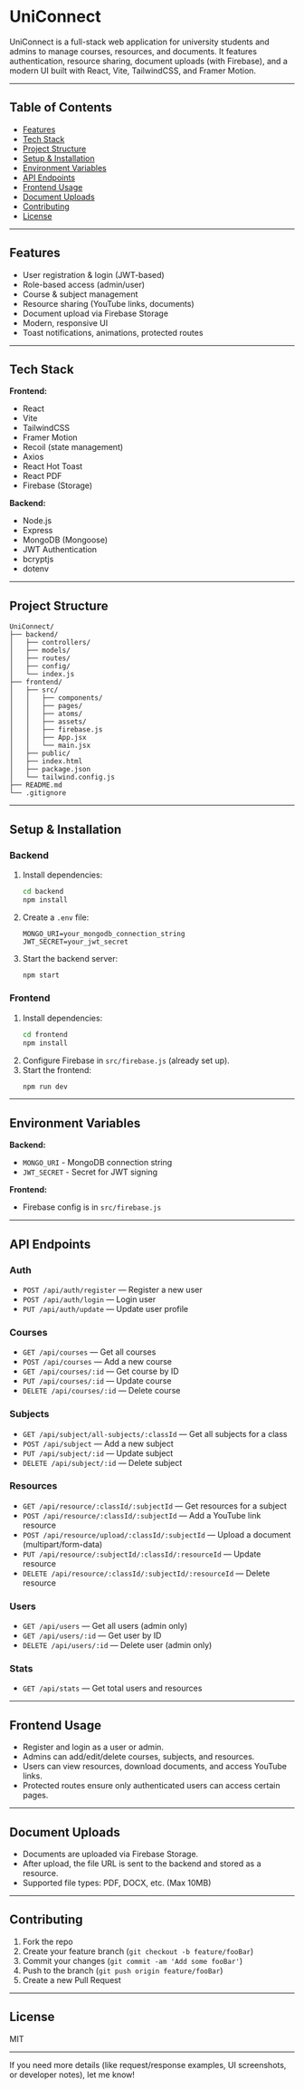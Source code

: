 # UniConnect

UniConnect is a full-stack web application for university students and admins to manage courses, resources, and documents. It features authentication, resource sharing, document uploads (with Firebase), and a modern UI built with React, Vite, TailwindCSS, and Framer Motion.

---

## Table of Contents

- [Features](#features)
- [Tech Stack](#tech-stack)
- [Project Structure](#project-structure)
- [Setup & Installation](#setup--installation)
- [Environment Variables](#environment-variables)
- [API Endpoints](#api-endpoints)
- [Frontend Usage](#frontend-usage)
- [Document Uploads](#document-uploads)
- [Contributing](#contributing)
- [License](#license)

---

## Features

- User registration & login (JWT-based)
- Role-based access (admin/user)
- Course & subject management
- Resource sharing (YouTube links, documents)
- Document upload via Firebase Storage
- Modern, responsive UI
- Toast notifications, animations, protected routes

---

## Tech Stack

**Frontend:**
- React
- Vite
- TailwindCSS
- Framer Motion
- Recoil (state management)
- Axios
- React Hot Toast
- React PDF
- Firebase (Storage)

**Backend:**
- Node.js
- Express
- MongoDB (Mongoose)
- JWT Authentication
- bcryptjs
- dotenv

---

## Project Structure

```
UniConnect/
├── backend/
│   ├── controllers/
│   ├── models/
│   ├── routes/
│   ├── config/
│   └── index.js
├── frontend/
│   ├── src/
│   │   ├── components/
│   │   ├── pages/
│   │   ├── atoms/
│   │   ├── assets/
│   │   ├── firebase.js
│   │   ├── App.jsx
│   │   └── main.jsx
│   ├── public/
│   ├── index.html
│   ├── package.json
│   └── tailwind.config.js
├── README.md
└── .gitignore
```

---

## Setup & Installation

### Backend

1. Install dependencies:
	```bash
	cd backend
	npm install
	```
2. Create a `.env` file:
	```
	MONGO_URI=your_mongodb_connection_string
	JWT_SECRET=your_jwt_secret
	```
3. Start the backend server:
	```bash
	npm start
	```

### Frontend

1. Install dependencies:
	```bash
	cd frontend
	npm install
	```
2. Configure Firebase in `src/firebase.js` (already set up).
3. Start the frontend:
	```bash
	npm run dev
	```

---

## Environment Variables

**Backend:**
- `MONGO_URI` - MongoDB connection string
- `JWT_SECRET` - Secret for JWT signing

**Frontend:**
- Firebase config is in `src/firebase.js`

---

## API Endpoints

### Auth

- `POST /api/auth/register` — Register a new user
- `POST /api/auth/login` — Login user
- `PUT /api/auth/update` — Update user profile

### Courses

- `GET /api/courses` — Get all courses
- `POST /api/courses` — Add a new course
- `GET /api/courses/:id` — Get course by ID
- `PUT /api/courses/:id` — Update course
- `DELETE /api/courses/:id` — Delete course

### Subjects

- `GET /api/subject/all-subjects/:classId` — Get all subjects for a class
- `POST /api/subject` — Add a new subject
- `PUT /api/subject/:id` — Update subject
- `DELETE /api/subject/:id` — Delete subject

### Resources

- `GET /api/resource/:classId/:subjectId` — Get resources for a subject
- `POST /api/resource/:classId/:subjectId` — Add a YouTube link resource
- `POST /api/resource/upload/:classId/:subjectId` — Upload a document (multipart/form-data)
- `PUT /api/resource/:subjectId/:classId/:resourceId` — Update resource
- `DELETE /api/resource/:classId/:subjectId/:resourceId` — Delete resource

### Users

- `GET /api/users` — Get all users (admin only)
- `GET /api/users/:id` — Get user by ID
- `DELETE /api/users/:id` — Delete user (admin only)

### Stats

- `GET /api/stats` — Get total users and resources

---

## Frontend Usage

- Register and login as a user or admin.
- Admins can add/edit/delete courses, subjects, and resources.
- Users can view resources, download documents, and access YouTube links.
- Protected routes ensure only authenticated users can access certain pages.

---

## Document Uploads

- Documents are uploaded via Firebase Storage.
- After upload, the file URL is sent to the backend and stored as a resource.
- Supported file types: PDF, DOCX, etc. (Max 10MB)

---

## Contributing

1. Fork the repo
2. Create your feature branch (`git checkout -b feature/fooBar`)
3. Commit your changes (`git commit -am 'Add some fooBar'`)
4. Push to the branch (`git push origin feature/fooBar`)
5. Create a new Pull Request

---

## License

MIT

---

If you need more details (like request/response examples, UI screenshots, or developer notes), let me know!
